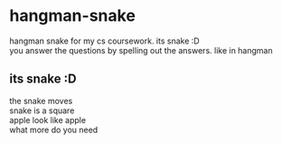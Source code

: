 # hangman-snake
hangman snake for my cs coursework. its snake :D<br>
you answer the questions by spelling out the answers. like in hangman

## its snake :D
the snake moves<br>
snake is a square<br>
apple look like apple<br>
what more do you need<br>
